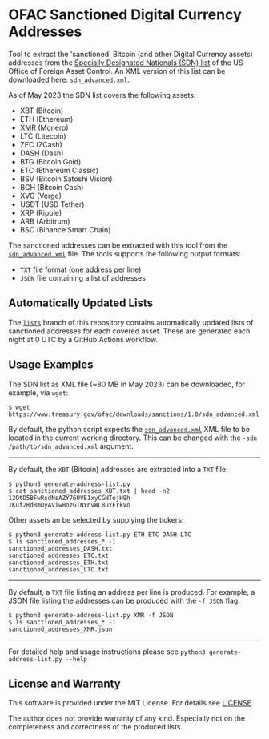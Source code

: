 # OFAC Sanctioned Digital Currency Addresses

Tool to extract the 'sanctioned' Bitcoin (and other Digital Currency assets)
addresses from the [Specially Designated Nationals (SDN) list][1] of the US
Office of Foreign Asset Control. An XML version of this list can be downloaded
here: [`sdn_advanced.xml`][2].

[1]: https://home.treasury.gov/policy-issues/financial-sanctions/specially-designated-nationals-and-blocked-persons-list-sdn-human-readable-lists
[2]: https://www.treasury.gov/ofac/downloads/sanctions/1.0/sdn_advanced.xml

As of May 2023 the SDN list covers the following assets:
- XBT (Bitcoin)
- ETH (Ethereum)
- XMR (Monero)
- LTC (Litecoin)
- ZEC (ZCash)
- DASH (Dash)
- BTG (Bitcoin Gold)
- ETC (Ethereum Classic)
- BSV (Bitcoin Satoshi Vision)
- BCH (Bitcoin Cash)
- XVG (Verge)
- USDT (USD Tether)
- XRP (Ripple)
- ARB (Arbitrum)
- BSC (Binance Smart Chain)

The sanctioned addresses can be extracted with this tool from the
[`sdn_advanced.xml`][2] file. The tools supports the following output formats:
- `TXT` file format (one address per line)
- `JSON` file containing a list of addresses

## Automatically Updated Lists

The [`lists`](/tree/lists) branch of this repository contains automatically
updated lists of sanctioned addresses for each covered asset. These are
generated each night at 0 UTC by a GitHub Actions workflow.

## Usage Examples

The SDN list as XML file (~80 MB in May 2023) can be downloaded, for example,
via `wget`:

``` console
$ wget https://www.treasury.gov/ofac/downloads/sanctions/1.0/sdn_advanced.xml
```

By default, the python script expects the [`sdn_advanced.xml`][2] XML file to be
located in the current working directory. This can be changed with the
`-sdn /path/to/sdn_advanced.xml` argument.

---

By default, the `XBT` (Bitcoin) addresses are extracted into a `TXT` file:

``` console
$ python3 generate-address-list.py
$ cat sanctioned_addresses_XBT.txt | head -n2
12QtD5BFwRsdNsAZY76UVE1xyCGNTojH9h
1Kuf2Rd8mDyAViwBozGTNYnvWL8uYFrkVo
```

Other assets an be selected by supplying the tickers:

``` console
$ python3 generate-address-list.py ETH ETC DASH LTC
$ ls sanctioned_addresses_* -1
sanctioned_addresses_DASH.txt
sanctioned_addresses_ETC.txt
sanctioned_addresses_ETH.txt
sanctioned_addresses_LTC.txt
```

---

By default, a `TXT` file listing an address per line is produced. For example,
a JSON file listing the addresses can be produced with the `-f JSON` flag.

``` console
$ python3 generate-address-list.py XMR -f JSON
$ ls sanctioned_addresses_* -1
sanctioned_addresses_XMR.json
```

---

For detailed help and usage instructions please see `python3 generate-address-list.py --help`

## License and Warranty

This software is provided under the MIT License. For details see [LICENSE](LICENSE).

The author does not provide warranty of any kind. Especially not on the
completeness and correctness of the produced lists.
